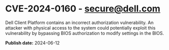 # CVE-2024-0160 - secure@dell.com

Dell Client Platform contains an incorrect authorization vulnerability. An attacker with physical access to the system could potentially exploit this vulnerability by bypassing BIOS authorization to modify settings in the BIOS.

**Publish date:** 2024-06-12

